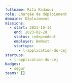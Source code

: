 ```yaml
---
fullname: Rita Kadaoui
role: Chargée de déploiement
domaine: Déploiement
missions:
  - start: 2021-10-14
    end: 2023-02-28
    status: independent
    employer: BeNext
    startups:
      - l-application-du-cej
startups:
  - l-application-du-cej
badges:
  - segur
teams: []
---
```

